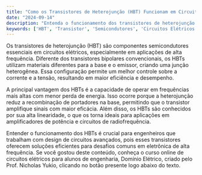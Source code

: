 ```yaml
---
title: "Como os Transistores de Heterojunção (HBT) Funcionam em Circuitos Elétricos?"
date: "2024-09-14"
description: "Entenda o funcionamento dos transistores de heterojunção (HBT) e sua aplicação em circuitos elétricos."
keywords: ['HBT', 'Transistor', 'Semicondutores', 'Circuitos Elétricos']
---
```


Os transistores de heterojunção (HBT) são componentes semicondutores essenciais em circuitos elétricos, especialmente em aplicações de alta frequência. Diferente dos transistores bipolares convencionais, os HBTs utilizam materiais diferentes para a base e o emissor, criando uma junção heterogênea. Essa configuração permite um melhor controle sobre a corrente e a tensão, resultando em maior eficiência e desempenho.

A principal vantagem dos HBTs é a capacidade de operar em frequências mais altas com menor perda de energia. Isso ocorre porque a heterojunção reduz a recombinação de portadores na base, permitindo que o transistor amplifique sinais com maior eficácia. Além disso, os HBTs são conhecidos por sua alta linearidade, o que os torna ideais para aplicações em amplificadores de potência e circuitos de radiofrequência.

Entender o funcionamento dos HBTs é crucial para engenheiros que trabalham com design de circuitos avançados, pois esses transistores oferecem soluções eficientes para desafios comuns em eletrônica de alta frequência. Se você gostou deste conteúdo, conheça o curso online de circuitos elétricos para alunos de engenharia, Domínio Elétrico, criado pelo Prof. Nicholas Yukio, clicando no botão presente logo abaixo do texto.